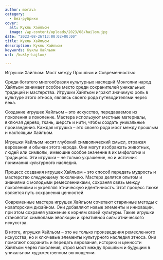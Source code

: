 ```yaml
---
author: morava
category:
  - без-рубрики
cover:
  alt: Куклы Хайлъом
  image: /wp-content/uploads/2023/08/hailom.jpg
date: "2023-08-26T13:00:02+00:00"
title: Куклы Хайлъом
description: Куклы Хайлъом
keywords: Куклы Хайлъом
url: /kukly-hajlom/

---
```

Игрушки Хайлъом: Мост между Прошлым и Современностью

Среди богатого многообразия культурных наследий Монголии народ Хайлъом занимает особое место среди сохранителей уникальных традиций и мастерства. Игрушки Хайлъом играют значимую роль в культуре этого этноса, являясь своего рода путеводителями через века.

Создание игрушек Хайлъом – это искусство, передаваемое из поколения в поколение. Мастера используют местные материалы, включая дерево, ткань, шерсть и нити, чтобы создать уникальные произведения. Каждая игрушка – это своего рода мост между прошлым и настоящим Хайлъом.

Игрушки Хайлъом носят глубокий символический смысл, отражая верования и обычаи этого народа. Они могут изображать животных, людей или символы, имеющие особое значение в их мифологии и традициях. Эти игрушки – не только украшение, но и источник понимания культурного наследия.

Процесс создания игрушек Хайлъом – это способ передать мудрость и мастерство следующему поколению. Мастера делятся опытом и знаниями с молодыми ремесленниками, сохраняя связь между поколениями и укрепляя этническую идентичность. Этот процесс также является путь сохранения ценностей.

Современные мастера игрушек Хайлъом сочетают старинные методы с новаторским дизайном. Они добавляют новые элементы и инновации, при этом сохраняя уважение к корням своей культуры. Такие игрушки становятся символами эволюции и креативной силы этнического искусства.

В итоге, игрушки Хайлъом – это не только произведения ремесленного искусства, но и ключевые элементы культурного наследия этноса. Они помогают сохранить и передать верования, историю и ценности Хайлъом через поколения, строя мост между прошлым и будущим в уникальном художественном воплощении.
